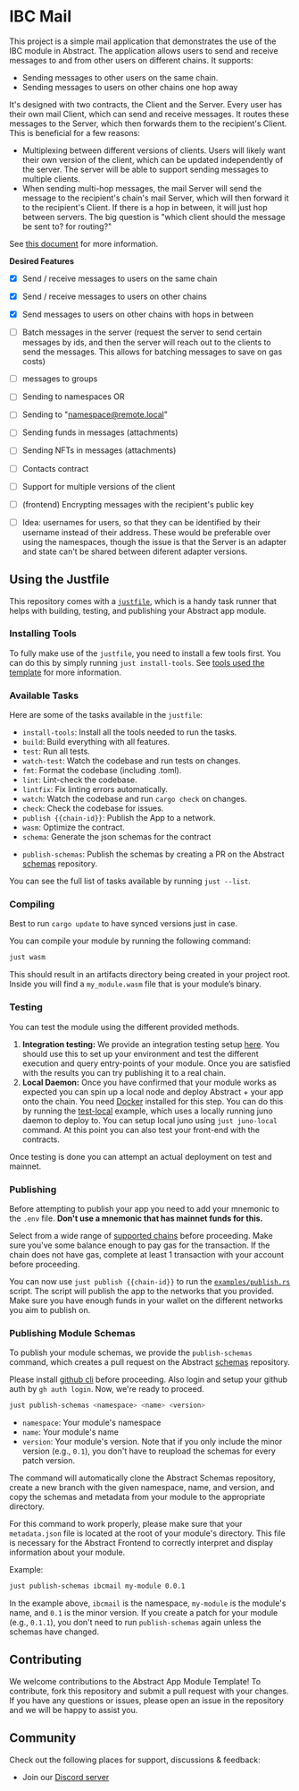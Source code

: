 # IBC Mail

This project is a simple mail application that demonstrates the use of the IBC module in Abstract. The application allows users to send and receive messages to and from other users on different chains.
It supports:
- Sending messages to other users on the same chain.
- Sending messages to users on other chains one hop away

It's designed with two contracts, the Client and the Server. Every user has their own mail Client, which can send and receive messages. It routes these messages to the Server, which then forwards them to the recipient's Client. This is beneficial for a few reasons:
- Multiplexing between different versions of clients. Users will likely want their own version of the client, which can be updated independently of the server. The server will be able to support sending messages to multiple clients.
- When sending multi-hop messages, the mail Server will send the message to the recipient's chain's mail Server, which will then forward it to the recipient's Client. If there is a hop in between, it will just hop between servers. The big question is "which client should the message be sent to? for routing?"

See [this document](https://www.notion.so/abstract-money/IBC-Mail-744feaac39cb412ba8b5b4147cf8fb32?pvs=4) for more information.

**Desired Features**
- [x] Send / receive messages to users on the same chain
- [x] Send / receive messages to users on other chains
- [x] Send messages to users on other chains with hops in between
- [ ] Batch messages in the server (request the server to send certain messages by ids, and then the server will reach out to the clients to send the messages. This allows for batching messages to save on gas costs)
- [ ] messages to groups
- [ ] Sending to namespaces OR
- [ ] Sending to "namespace@remote.local"
- [ ] Sending funds in messages (attachments)
- [ ] Sending NFTs in messages (attachments)
- [ ] Contacts contract
- [ ] Support for multiple versions of the client
- [ ] (frontend) Encrypting messages with the recipient's public key
- [ ] Idea: usernames for users, so that they can be identified by their username instead of their address. These would be preferable over using the namespaces, though the issue is that the Server is an adapter and state can't be shared between diferent adapter versions.


## Using the Justfile

This repository comes with a [`justfile`](https://github.com/casey/just), which is a handy task runner that helps with building, testing, and publishing your Abstract app module.

### Installing Tools

To fully make use of the `justfile`, you need to install a few tools first. You can do this by simply running `just install-tools`. See [tools used the template](https://docs.abstract.money/3_get_started/2_installation.html?#tools-used-in-the-template) for more information.

### Available Tasks

Here are some of the tasks available in the `justfile`:

- `install-tools`: Install all the tools needed to run the tasks.
- `build`: Build everything with all features.
- `test`: Run all tests.
- `watch-test`: Watch the codebase and run tests on changes.
- `fmt`: Format the codebase (including .toml).
- `lint`: Lint-check the codebase.
- `lintfix`: Fix linting errors automatically.
- `watch`: Watch the codebase and run `cargo check` on changes.
- `check`: Check the codebase for issues.
- `publish {{chain-id}}`: Publish the App to a network.
- `wasm`: Optimize the contract.
- `schema`: Generate the json schemas for the contract
<!-- - `ts-codegen`: Generate the typescript client code for the contract -->
<!-- - `ts-publish`: Publish the typescript client code to npm -->
- `publish-schemas`: Publish the schemas by creating a PR on the Abstract [schemas](https://github.com/AbstractSDK/schemas) repository.

You can see the full list of tasks available by running `just --list`.

### Compiling

Best to run `cargo update` to have synced versions just in case.

You can compile your module by running the following command:
```sh
just wasm
```
This should result in an artifacts directory being created in your project root. Inside you will find a `my_module.wasm` file that is your module’s binary.

### Testing

You can test the module using the different provided methods.

1. **Integration testing:** We provide an integration testing setup [here](./tests/integration.rs). You should use this to set up your environment and test the different execution and query entry-points of your module. Once you are satisfied with the results you can try publishing it to a real chain.
2. **Local Daemon:** Once you have confirmed that your module works as expected you can spin up a local node and deploy Abstract + your app onto the chain. You need [Docker](https://www.docker.com/) installed for this step. You can do this by running the [test-local](./examples/test-local.rs) example, which uses a locally running juno daemon to deploy to. You can setup local juno using `just juno-local` command. At this point you can also test your front-end with the contracts.

Once testing is done you can attempt an actual deployment on test and mainnet.

### Publishing

Before attempting to publish your app you need to add your mnemonic to the `.env` file. **Don't use a mnemonic that has mainnet funds for this.**

<!-- It's also assumed that you have an account and module namespace claimed with this account before publishing. You can read how to do that [here](https://docs.abstract.money/4_get_started/5_abstract_client.html). -->
Select from a wide range of [supported chains](https://orchestrator.abstract.money/chains/index.html) before proceeding. Make sure you've some balance enough to pay gas for the transaction. If the chain does not have gas, complete at least 1 transaction with your account before proceeding.

You can now use `just publish {{chain-id}}` to run the [`examples/publish.rs`](./examples/publish.rs) script. The script will publish the app to the networks that you provided. Make sure you have enough funds in your wallet on the different networks you aim to publish on.

### Publishing Module Schemas

To publish your module schemas, we provide the `publish-schemas` command, which creates a pull request on the Abstract [schemas](https://github.com/AbstractSDK/schemas) repository.

Please install [github cli](https://cli.github.com/) before proceeding. Also login and setup your github auth by `gh auth login`. Now, we're ready to proceed.

```bash
just publish-schemas <namespace> <name> <version>
```

- `namespace`: Your module's namespace
- `name`: Your module's name
- `version`: Your module's version. Note that if you only include the minor version (e.g., `0.1`), you don't have to reupload the schemas for every patch version.

The command will automatically clone the Abstract Schemas repository, create a new branch with the given namespace, name, and version, and copy the schemas and metadata from your module to the appropriate directory.

For this command to work properly, please make sure that your `metadata.json` file is located at the root of your module's directory. This file is necessary for the Abstract Frontend to correctly interpret and display information about your module.

Example:

```bash
just publish-schemas ibcmail my-module 0.0.1
```

In the example above, `ibcmail` is the namespace, `my-module` is the module's name, and `0.1` is the minor version. If you create a patch for your module (e.g., `0.1.1`), you don't need to run `publish-schemas` again unless the schemas have changed.

## Contributing

We welcome contributions to the Abstract App Module Template! To contribute, fork this repository and submit a pull request with your changes. If you have any questions or issues, please open an issue in the repository and we will be happy to assist you.

## Community
Check out the following places for support, discussions & feedback:

- Join our [Discord server](https://discord.com/invite/uch3Tq3aym)
